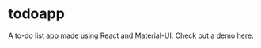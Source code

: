 # todoapp

A to-do list app made using React and Material-UI. Check out a demo [here](https://react-xzf9fy.stackblitz.io/).
